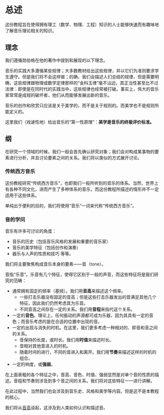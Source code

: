 
# 总述

这份教程旨在使得拥有理工（数学、物理、工程）知识的人士能够快速而有趣味地了解音乐理论相关的知识。

## 理念

我们遵循勋伯格在他的著作中提到和展现的以下理念。

音乐的实践大多遵循某些规律；大多数教材给出这些规律，并以它们为准则要求学生遵守。但是我们将不会这样做；的确，我们会描述人们总结的规律，但是需要明确，这些规律跟物理或数学定律那样的“金科玉律”毫不沾边，其正当性甚至比不过法律：即使是在同时代的实践当中，这些规律也经常被打破。事实上，伟大的音乐家常常是成规的破坏者，他们从而能够发展出新的音乐。

音乐的创作和欣赏只应该是关于美学的，而不是关于规则的。而美学也不是规则所能定义的。

这里我们（戏谑性地）给出音乐的“第一性原理”：**美学是音乐的终极评价标准。**

## 纲

在研究一个领域的时候，我们一般会首先确认研究对象；我们会对构成某事物的要素进行分析，并且讨论要素之间的关系。我们将以类似的方式展开讨论。

### 传统西方音乐

这份教程研究“传统西方音乐”，也即我们一般所听到的音乐的体系。当然，世界上有各种不同文化，进而产生了多种体系的音乐，而这份教程所描述的情形并不一定适用于这些体系。

单纯出于便利的目的，我们将使用“音乐”一词来代称“传统西方音乐”。

### 音的学问

音乐有许多可讨论的角度：
- 音乐的历史（包括音乐风格的发展和重要的音乐家）
- 音乐的美学特征（包括创作和演奏）
- 器乐与人声的性质和技巧
等等。

我们将主要聚焦构成音乐本身的要素——音（tone）。

音指“乐音”。乐音有几个特征，使得它区别于一般的声音，而这些特征将是我们研究的范畴：
- 通常拥有固定的频率（基频）。我们用**音高**来描述这个频率。
	- 一些打击乐器没有固定的音高；但是这些打击乐器发出的音满足其他几个特征，因此我们仍然考虑其为乐音。
	- 不同音高之间存在一定的关系。我们用**音程**来指代这个关系。
- 一定的**音色**。理论上，任何振动的声源都可成为乐器，因为其具有一定的音色；而音乐考虑的是在合适的位置中出现的音。
- 一定的出现与消失的时机。在这里，我们更多考虑一种相对的、即音和音之间的关系。
	- 音保持的长度，或时长。我们用**时值**来描述时长。
	- 音相对其他音进入的时机。
	- 随着时间的进行，不同的音进入和离开。我们用**节奏**来描述这样的时机的组合。
- 一定的响度，或**强弱**。

在上面表粗的各个特征之中，音高、音色、时值、强弱显然是对单个音的性质的描述。音程和节奏则涉及到多个音之间的关系。我们将对这些特征一一进行讲解。

在此过程中，当然我们也会涉及到音乐史、风格和美学等内容。但是这不是本教程的核心。

我们将从[音高](音高.md)谈起，这涉及到人类如何认识和描述音。
